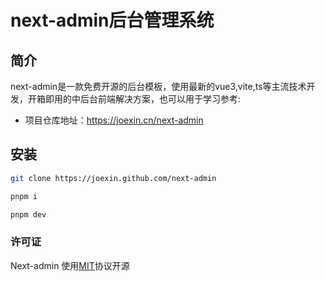 #  next-admin后台管理系统


## 简介

next-admin是一款免费开源的后台模板，使用最新的vue3,vite,ts等主流技术开发，开箱即用的中后台前端解决方案，也可以用于学习参考:

+ 项目仓库地址：https://joexin.cn/next-admin

## 安装

```sh
git clone https://joexin.github.com/next-admin

pnpm i

pnpm dev

```


### 许可证 

Next-admin 使用[MIT](https://opensource.org/license/MIT)协议开源